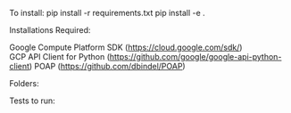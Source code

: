 To install:
pip install -r requirements.txt
pip install -e .

Installations Required:

Google Compute Platform SDK (https://cloud.google.com/sdk/)  
GCP API Client for Python (https://github.com/google/google-api-python-client)
POAP (https://github.com/dbindel/POAP)


Folders:


Tests to run: 

